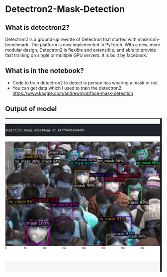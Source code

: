 # Detectron2-Mask-Detection
## What is detectron2?
Detectron2 is a ground-up rewrite of Detectron that started with maskrcnn-benchmark. The platform is now implemented in PyTorch. With a new, more modular design, Detectron2 is flexible and extensible, and able to provide fast training on single or multiple GPU servers. It is built by facebook.

## What is in the notebook? 
* Code to train detectron2 to detect is person has wearing a mask or not.
* You can get data which I used to train the detectron2: https://www.kaggle.com/andrewmvd/face-mask-detection

## Output of model
![Detectron2 output](https://github.com/Mustisid13/Detectron2-Mask-Detection/blob/main/detectron2.png)
